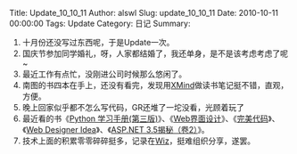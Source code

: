 Title: Update_10_10_11
Author: alswl
Slug: update_10_10_11
Date: 2010-10-11 00:00:00
Tags: Update
Category: 日记
Summary: 

  1. 十月份还没写过东西呢，于是Update一次。
  2. 国庆节参加同学婚礼，呀，人家都结婚了，我还单身，是不是该考虑考虑了呢~
  3. 最近工作有点忙，没刚进公司时候那么悠闲了。
  4. 南图的书四本在手上，还没有看完，发现用[XMind](http://log4d.com/2010/08/mind-map)做读书笔记挺不错，直观，方便。
  5. 晚上回家似乎都不怎么写代码，GR还堆了一坨没看，光顾着玩了
  6. 最近看的书《[Python 学习手册(第三版)](http://book.douban.com/subject/3948354/)》、《[Web界面设计](http://book.douban.com/subject/3821157/)》、《[完美代码](http://book.douban.com/subject/4248358/)》、《[Web Designer Idea](http://book.douban.com/subject/1834319/)》、《[ASP.NET 3.5揭秘（卷2）](http://book.douban.com/subject/3661109/)》。
  7. 技术上面的积累零零碎碎挺多，记录在[Wiz](http://log4d.com/2010/09/my-kms)，挺难组织分享，遂罢。

